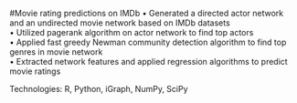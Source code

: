 #Movie rating predictions on IMDb
• Generated a directed actor network and an undirected movie network based on IMDb datasets  
• Utilized pagerank algorithm on actor network to find top actors  
• Applied fast greedy Newman community detection algorithm to find top genres in movie network  
• Extracted network features and applied regression algorithms to predict movie ratings  

Technologies: R, Python, iGraph, NumPy, SciPy
